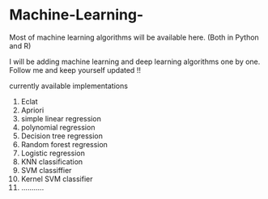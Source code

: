 # Machine-Learning-
Most of machine learning algorithms will be available here. (Both in Python and R)

I will be adding machine learning and deep learning algorithms one by one. Follow me and keep yourself updated !!

currently available implementations 
1. Eclat
2. Apriori
3. simple linear regression
4. polynomial regression 
5. Decision tree regression
6. Random forest regression 
7. Logistic regression
8. KNN classification 
9. SVM classiffier
10. Kernel SVM classifier 
11. ...........
